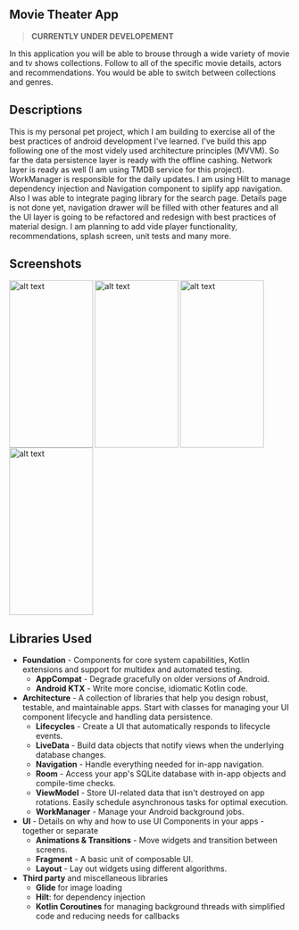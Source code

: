Movie Theater App
---------------------------

>**CURRENTLY UNDER DEVELOPEMENT**

In this application you will be able to brouse through a wide variety of movie and tv shows collections. Follow to all of the specific movie details, actors and recommendations. You would be able to switch between collections and genres.

Descriptions
---------------------------

This is my personal pet project, which I am building to exercise all of the best practices of android development I've learned. I've build this app following one of the most videly used architecture principles (MVVM). So far the data persistence layer is ready with the offline cashing. Network layer is ready as well (I am using TMDB service for this project). WorkManager is responsible for the daily updates. I am using Hilt to manage dependency injection and Navigation component to siplify app navigation. Also I was able to integrate paging library for the search page. Details page is not done yet, navigation drawer will be filled with other features and all the UI layer is going to be refactored and redesign with best practices of material design. I am planning to add vide player functionality, recommendations, splash screen, unit tests and many more. 

Screenshots
---------------------------

<img align="left" src="https://drive.google.com/uc?export=view&id=1ZLa-mL0030QNHHZARkCnn2YUyUmr0-JO" alt="alt text" width="150" height="300">

<img align="left" src="https://drive.google.com/uc?export=view&id=1I5u80JKp_SZ-rtLgmoyQi4-0ELgFy5Mm" alt="alt text" width="150" height="300">

<img align="left" src="https://drive.google.com/uc?export=view&id=1cpfbd0Uk2Ltq09hjgApf0CKABvkgpUCm" alt="alt text" width="150" height="300">

<img src="https://drive.google.com/uc?export=view&id=16fQ9pyeeqeqJWgb7HY3xlqIH0hSqu-lE" alt="alt text" width="150" height="300">

Libraries Used
---------------------------

- **Foundation** - Components for core system capabilities, Kotlin extensions and support for multidex and automated testing.
   - **AppCompat** - Degrade gracefully on older versions of Android.
   - **Android KTX** - Write more concise, idiomatic Kotlin code.
- **Architecture** - A collection of libraries that help you design robust, testable, and maintainable apps. Start with classes for managing your UI component lifecycle and handling data persistence.
   - **Lifecycles** - Create a UI that automatically responds to lifecycle events.
   - **LiveData** - Build data objects that notify views when the underlying database changes.
   - **Navigation** - Handle everything needed for in-app navigation.
   - **Room** - Access your app's SQLite database with in-app objects and compile-time checks.
   - **ViewModel** - Store UI-related data that isn't destroyed on app rotations. Easily schedule asynchronous tasks for optimal execution.
   - **WorkManager** - Manage your Android background jobs.
- **UI** - Details on why and how to use UI Components in your apps - together or separate
   - **Animations & Transitions** - Move widgets and transition between screens.
   - **Fragment** - A basic unit of composable UI.
   - **Layout** - Lay out widgets using different algorithms.
- **Third party** and miscellaneous libraries
   - **Glide** for image loading
   - **Hilt**: for dependency injection
   - **Kotlin Coroutines** for managing background threads with simplified code and reducing needs for callbacks

